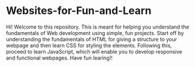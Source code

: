 # Websites-for-Fun-and-Learn

Hi! Welcome to this repository. This is meant for helping you understand the fundamentals of Web development using simple, fun projects.
Start off by understanding the fundamentals of HTML for giving a structure to your webpage and then learn CSS for styling the elements. Following this, proceed to learn JavaScript, which will enable you to develop responsive and functional webpages.
Have fun learing!!